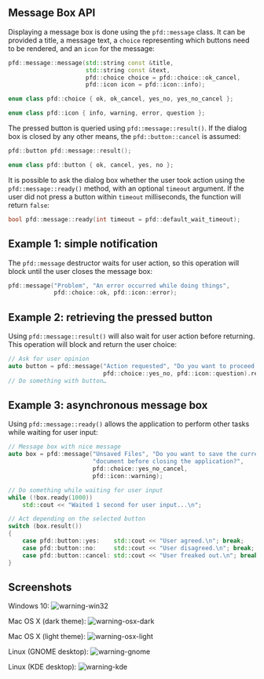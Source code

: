 ## Message Box API

Displaying a message box is done using the `pfd::message` class. It can be provided a title, a
message text, a `choice` representing which buttons need to be rendered, and an `icon` for the
message:

```cpp
pfd::message::message(std::string const &title,
                      std::string const &text,
                      pfd::choice choice = pfd::choice::ok_cancel,
                      pfd::icon icon = pfd::icon::info);

enum class pfd::choice { ok, ok_cancel, yes_no, yes_no_cancel };

enum class pfd::icon { info, warning, error, question };
```

The pressed button is queried using `pfd::message::result()`. If the dialog box is closed by any
other means, the `pfd::button::cancel` is assumed:

```cpp
pfd::button pfd::message::result();

enum class pfd::button { ok, cancel, yes, no };
```

It is possible to ask the dialog box whether the user took action using the `pfd::message::ready()`
method, with an optional `timeout` argument. If the user did not press a button within `timeout`
milliseconds, the function will return `false`:

```cpp
bool pfd::message::ready(int timeout = pfd::default_wait_timeout);
```

## Example 1: simple notification

The `pfd::message` destructor waits for user action, so this operation will block until the user
closes the message box:

```cpp
pfd::message("Problem", "An error occurred while doing things",
             pfd::choice::ok, pfd::icon::error);
```

## Example 2: retrieving the pressed button

Using `pfd::message::result()` will also wait for user action before returning. This operation will block and return the user choice:

```cpp
// Ask for user opinion
auto button = pfd::message("Action requested", "Do you want to proceed with things?",
                           pfd::choice::yes_no, pfd::icon::question).result();
// Do something with button…
```

## Example 3: asynchronous message box

Using `pfd::message::ready()` allows the application to perform other tasks while waiting for
user input:

```cpp
// Message box with nice message
auto box = pfd::message("Unsaved Files", "Do you want to save the current "
                        "document before closing the application?",
                        pfd::choice::yes_no_cancel,
                        pfd::icon::warning);

// Do something while waiting for user input
while (!box.ready(1000))
    std::cout << "Waited 1 second for user input...\n";

// Act depending on the selected button
switch (box.result())
{   
    case pfd::button::yes:    std::cout << "User agreed.\n"; break;
    case pfd::button::no:     std::cout << "User disagreed.\n"; break;
    case pfd::button::cancel: std::cout << "User freaked out.\n"; break;
}   
```

## Screenshots

Windows 10:
![warning-win32](https://user-images.githubusercontent.com/245089/47136607-76919a00-d2b4-11e8-8f42-e2d62c4f9570.png)

Mac OS X (dark theme):
![warning-osx-dark](https://user-images.githubusercontent.com/245089/56053001-22dba700-5d53-11e9-8233-ca7a2c58188d.png)

Mac OS X (light theme):
![warning-osx-light](https://user-images.githubusercontent.com/245089/56053055-49014700-5d53-11e9-8306-e9a03a25e044.png)

Linux (GNOME desktop):
![warning-gnome](https://user-images.githubusercontent.com/245089/47140824-8662ab80-d2bf-11e8-9c87-2742dd5b58af.png)

Linux (KDE desktop):
![warning-kde](https://user-images.githubusercontent.com/245089/47149255-4dcccd00-d2d3-11e8-84c9-f85612784680.png)
